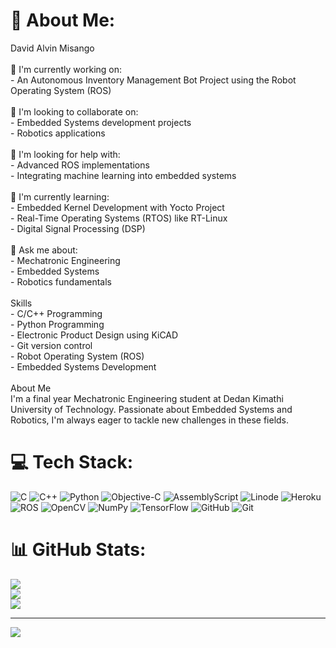 # 💫 About Me:
David Alvin Misango<br><br>🔭 I'm currently working on:<br>- An Autonomous Inventory Management Bot Project using the Robot Operating System (ROS)<br><br>👯 I'm looking to collaborate on:<br>- Embedded Systems development projects<br>- Robotics applications<br><br>🤝 I'm looking for help with:<br>- Advanced ROS implementations<br>- Integrating machine learning into embedded systems<br><br>🌱 I'm currently learning:<br>- Embedded Kernel Development with Yocto Project<br>- Real-Time Operating Systems (RTOS) like RT-Linux<br>- Digital Signal Processing (DSP)<br><br>💬 Ask me about:<br>- Mechatronic Engineering<br>- Embedded Systems<br>- Robotics fundamentals<br><br>Skills<br>- C/C++ Programming<br>- Python Programming<br>- Electronic Product Design using KiCAD<br>- Git version control<br>- Robot Operating System (ROS)<br>- Embedded Systems Development<br><br>About Me<br>I'm a final year Mechatronic Engineering student at Dedan Kimathi University of Technology. Passionate about Embedded Systems and Robotics, I'm always eager to tackle new challenges in these fields.<br>


# 💻 Tech Stack:
![C](https://img.shields.io/badge/c-%2300599C.svg?style=for-the-badge&logo=c&logoColor=white) ![C++](https://img.shields.io/badge/c++-%2300599C.svg?style=for-the-badge&logo=c%2B%2B&logoColor=white) ![Python](https://img.shields.io/badge/python-3670A0?style=for-the-badge&logo=python&logoColor=ffdd54) ![Objective-C](https://img.shields.io/badge/OBJECTIVE--C-%233A95E3.svg?style=for-the-badge&logo=apple&logoColor=white) ![AssemblyScript](https://img.shields.io/badge/assembly%20script-%23000000.svg?style=for-the-badge&logo=assemblyscript&logoColor=white) ![Linode](https://img.shields.io/badge/linode-00A95C?style=for-the-badge&logo=linode&logoColor=white) ![Heroku](https://img.shields.io/badge/heroku-%23430098.svg?style=for-the-badge&logo=heroku&logoColor=white) ![ROS](https://img.shields.io/badge/ros-%230A0FF9.svg?style=for-the-badge&logo=ros&logoColor=white) ![OpenCV](https://img.shields.io/badge/opencv-%23white.svg?style=for-the-badge&logo=opencv&logoColor=white) ![NumPy](https://img.shields.io/badge/numpy-%23013243.svg?style=for-the-badge&logo=numpy&logoColor=white) ![TensorFlow](https://img.shields.io/badge/TensorFlow-%23FF6F00.svg?style=for-the-badge&logo=TensorFlow&logoColor=white) ![GitHub](https://img.shields.io/badge/github-%23121011.svg?style=for-the-badge&logo=github&logoColor=white) ![Git](https://img.shields.io/badge/git-%23F05033.svg?style=for-the-badge&logo=git&logoColor=white)
# 📊 GitHub Stats:
![](https://github-readme-stats.vercel.app/api?username=Ingaiza&theme=radical&hide_border=false&include_all_commits=false&count_private=false)<br/>
![](https://github-readme-streak-stats.herokuapp.com/?user=Ingaiza&theme=radical&hide_border=false)<br/>
![](https://github-readme-stats.vercel.app/api/top-langs/?username=Ingaiza&theme=radical&hide_border=false&include_all_commits=false&count_private=false&layout=compact)

---
[![](https://visitcount.itsvg.in/api?id=Ingaiza&icon=0&color=0)](https://visitcount.itsvg.in)

<!-- Proudly created with GPRM ( https://gprm.itsvg.in ) -->
